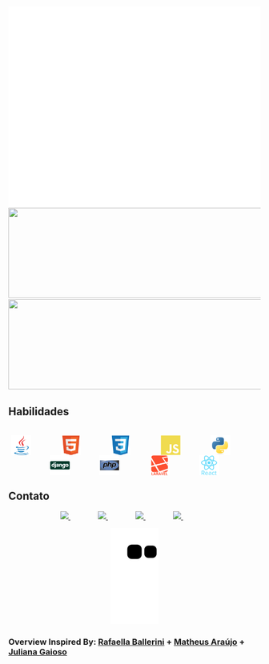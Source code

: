 <div align="center">
	<br>
    	<a>
		<img 
			src="header.svg" 
			width="960" 
			height="400"
		>
	</a>
  	<br>
</div>

<div align="center">
    	<img
	     width="960"
	     height="180" 
	     src="https://github-readme-stats.vercel.app/api?username=galdino01&show_icons=true&theme=dark&hide_border=1&include_all_commits=true&count_private=true"
	>
		<a href="https://beacons.ai/galdino01" target="_blank"></a>
	</img>
    	<img
	     width="960"
	     height="180" 
	     src="https://github-readme-stats.vercel.app/api/top-langs/?username=galdino01&hide_border=1&layout=compact&langs_count=6&count_private=true&theme=dark"
	>
		<a href="https://beacons.ai/galdino01" target="_blank"></a>
	</img>
</div>

## Habilidades
<div style="display: inline_block" align="center"><br>
  <img 
       align="center" 
       alt="Galdino-JAVA" 
       height="40" 
       width="40" 
       src="https://raw.githubusercontent.com/devicons/devicon/master/icons/java/java-original.svg"
  >
&nbsp;&nbsp;&nbsp;&nbsp;&nbsp;&nbsp;&nbsp;&nbsp;&nbsp;&nbsp;&nbsp;&nbsp;&nbsp;
  <img 
       align="center" 
       alt="Galdino-HTML" 
       height="40" 
       width="40" 
       src="https://raw.githubusercontent.com/devicons/devicon/master/icons/html5/html5-original.svg"
  >
&nbsp;&nbsp;&nbsp;&nbsp;&nbsp;&nbsp;&nbsp;&nbsp;&nbsp;&nbsp;&nbsp;&nbsp;&nbsp;
  <img 
       align="center" 
       alt="Galdino-CSS" 
       height="40" 
       width="40"
       src="https://raw.githubusercontent.com/devicons/devicon/master/icons/css3/css3-original.svg"
  >
&nbsp;&nbsp;&nbsp;&nbsp;&nbsp;&nbsp;&nbsp;&nbsp;&nbsp;&nbsp;&nbsp;&nbsp;&nbsp;
  <img 
       align="center" 
       alt="Galdino-JS" 
       height="40" 
       width="40" 
       src="https://raw.githubusercontent.com/devicons/devicon/master/icons/javascript/javascript-plain.svg"
  >
&nbsp;&nbsp;&nbsp;&nbsp;&nbsp;&nbsp;&nbsp;&nbsp;&nbsp;&nbsp;&nbsp;&nbsp;&nbsp;
  <img 
       align="center" 
       alt="Galdino-PYTHON" 
       height="40"
       width="40" 
       src="https://raw.githubusercontent.com/devicons/devicon/master/icons/python/python-original.svg"
  >
&nbsp;&nbsp;&nbsp;&nbsp;&nbsp;&nbsp;&nbsp;&nbsp;&nbsp;&nbsp;&nbsp;&nbsp;&nbsp;
  <img 
       align="center" 
       alt="Galdino-DJANGO" 
       height="40"
       width="40" 
       src="https://raw.githubusercontent.com/devicons/devicon/master/icons/django/django-original.svg"
  >
&nbsp;&nbsp;&nbsp;&nbsp;&nbsp;&nbsp;&nbsp;&nbsp;&nbsp;&nbsp;&nbsp;&nbsp;&nbsp;
  <img 
       align="center"
       alt="Galdino-PHP" 
       height="40" 
       width="40" 
       src="https://raw.githubusercontent.com/devicons/devicon/master/icons/php/php-original.svg"
  >
&nbsp;&nbsp;&nbsp;&nbsp;&nbsp;&nbsp;&nbsp;&nbsp;&nbsp;&nbsp;&nbsp;&nbsp;&nbsp;
  <img 
       align="center" 
       alt="Galdino-LARAVEL" 
       height="40" 
       width="40" 
       src="https://raw.githubusercontent.com/devicons/devicon/master/icons/laravel/laravel-plain-wordmark.svg"
  >
&nbsp;&nbsp;&nbsp;&nbsp;&nbsp;&nbsp;&nbsp;&nbsp;&nbsp;&nbsp;&nbsp;&nbsp;&nbsp;
  <img 
       align="center" 
       alt="Galdino-ReactNative" 
       height="40" 
       width="40" 
       src="https://raw.githubusercontent.com/devicons/devicon/master/icons/react/react-original-wordmark.svg"
  >
</div>

## Contato
<div align="center">
  	<a href="https://www.linkedin.com/in/galdino-01" target="_blank">
		<img src="https://img.shields.io/badge/-LinkedIn-%230077B5?style=for-the-badge&logo=linkedin&logoColor=white" target="_blank">
	</a>
&nbsp;&nbsp;&nbsp;&nbsp;&nbsp;&nbsp;&nbsp;&nbsp;&nbsp;&nbsp;&nbsp;&nbsp;&nbsp;
  	<a href="https://instagram.com/this.galdino" target="_blank">
		<img src="https://img.shields.io/badge/-Instagram-%23E4405F?style=for-the-badge&logo=instagram&logoColor=white" target="_blank">
	</a>
&nbsp;&nbsp;&nbsp;&nbsp;&nbsp;&nbsp;&nbsp;&nbsp;&nbsp;&nbsp;&nbsp;&nbsp;&nbsp;
  	<a href = "https://twitter.com/this_galdino">
		<img src="https://img.shields.io/badge/Twitter-1DA1F2?style=for-the-badge&logo=twitter&logoColor=white" target="_blank">
	</a>
&nbsp;&nbsp;&nbsp;&nbsp;&nbsp;&nbsp;&nbsp;&nbsp;&nbsp;&nbsp;&nbsp;&nbsp;&nbsp;
  	<a href = "mailto:contato.ogaldino@hotmail.com">
		<img src="https://img.shields.io/badge/Microsoft_Outlook-0078D4?style=for-the-badge&logo=microsoft-outlook&logoColor=white" target="_blank">
	</a>
&nbsp;&nbsp;&nbsp;&nbsp;&nbsp;&nbsp;&nbsp;&nbsp;&nbsp;&nbsp;&nbsp;&nbsp;&nbsp;
	
  ![Snake animation](https://github.com/galdino01/galdino01/blob/output/github-contribution-grid-snake.svg)
	
</div>
	
<div>
  	<h3>Overview Inspired By: 
		<a href="https://github.com/rafaballerini">Rafaella Ballerini</a>
		+
	  	<a href="https://github.com/teteusAraujo">Matheus Araújo</a>
		+
		<a href="https://github.com/juligaioso">Juliana Gaioso</a>
	</h3>
</div>
